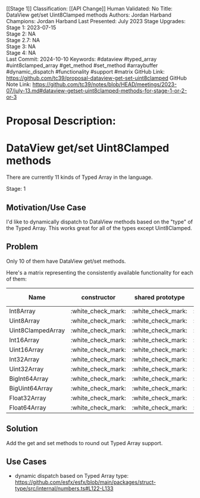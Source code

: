 [[Stage 1]]
Classification: [[API Change]]
Human Validated: No
Title: DataView get/set Uint8Clamped methods
Authors: Jordan Harband
Champions: Jordan Harband
Last Presented: July 2023
Stage Upgrades: 
Stage 1: 2023-07-15  
Stage 2: NA  
Stage 2.7: NA  
Stage 3: NA  
Stage 4: NA  
Last Commit: 2024-10-10
Keywords: #dataview #typed_array #uint8clamped_array #get_method #set_method #arraybuffer #dynamic_dispatch #functionality #support #matrix
GitHub Link: https://github.com/tc39/proposal-dataview-get-set-uint8clamped
GitHub Note Link: https://github.com/tc39/notes/blob/HEAD/meetings/2023-07/july-13.md#dataview-getset-uint8clamped-methods-for-stage-1-or-2-or-3

# Proposal Description:
# DataView get/set Uint8Clamped methods

There are currently 11 kinds of Typed Array in the language.

Stage: 1

## Motivation/Use Case

I'd like to dynamically dispatch to DataView methods based on the "type" of the Typed Array. This works great for all of the types except Uint8Clamped.

## Problem
Only 10 of them have DataView get/set methods.

Here's a matrix representing the consistently available functionality for each of them:

<table>
  <thead>
    <tr>
      <th>Name</th>
      <th>constructor</th>
      <th>shared prototype</th>
      <th>ArrayBuffers</th>
      <th>DataView get method</th>
      <th>DataView set method</th>
    </tr>
  </thead>
  <tbody>
    <tr>
      <td>Int8Array</td>
      <td>:white_check_mark:</td>
      <td>:white_check_mark:</td>
      <td>:white_check_mark:</td>
      <td>:white_check_mark:</td>
      <td>:white_check_mark:</td>
    </tr>
    <tr>
      <td>Uint8Array</td>
      <td>:white_check_mark:</td>
      <td>:white_check_mark:</td>
      <td>:white_check_mark:</td>
      <td>:white_check_mark:</td>
      <td>:white_check_mark:</td>
    </tr>
    <tr>
      <td>Uint8ClampedArray</td>
      <td>:white_check_mark:</td>
      <td>:white_check_mark:</td>
      <td>:white_check_mark:</td>
      <td>:x:</td>
      <td>:x:</td>
    </tr>
    <tr>
      <td>Int16Array</td>
      <td>:white_check_mark:</td>
      <td>:white_check_mark:</td>
      <td>:white_check_mark:</td>
      <td>:white_check_mark:</td>
      <td>:white_check_mark:</td>
    </tr>
    <tr>
      <td>Uint16Array</td>
      <td>:white_check_mark:</td>
      <td>:white_check_mark:</td>
      <td>:white_check_mark:</td>
      <td>:white_check_mark:</td>
      <td>:white_check_mark:</td>
    </tr>
    <tr>
      <td>Int32Array</td>
      <td>:white_check_mark:</td>
      <td>:white_check_mark:</td>
      <td>:white_check_mark:</td>
      <td>:white_check_mark:</td>
      <td>:white_check_mark:</td>
    </tr>
    <tr>
      <td>Uint32Array</td>
      <td>:white_check_mark:</td>
      <td>:white_check_mark:</td>
      <td>:white_check_mark:</td>
      <td>:white_check_mark:</td>
      <td>:white_check_mark:</td>
    </tr>
    <tr>
      <td>BigInt64Array</td>
      <td>:white_check_mark:</td>
      <td>:white_check_mark:</td>
      <td>:white_check_mark:</td>
      <td>:white_check_mark:</td>
      <td>:white_check_mark:</td>
    </tr>
    <tr>
      <td>BigUint64Array</td>
      <td>:white_check_mark:</td>
      <td>:white_check_mark:</td>
      <td>:white_check_mark:</td>
      <td>:white_check_mark:</td>
      <td>:white_check_mark:</td>
    </tr>
    <tr>
      <td>Float32Array</td>
      <td>:white_check_mark:</td>
      <td>:white_check_mark:</td>
      <td>:white_check_mark:</td>
      <td>:white_check_mark:</td>
      <td>:white_check_mark:</td>
    </tr>
    <tr>
      <td>Float64Array</td>
      <td>:white_check_mark:</td>
      <td>:white_check_mark:</td>
      <td>:white_check_mark:</td>
      <td>:white_check_mark:</td>
      <td>:white_check_mark:</td>
    </tr>
  </tbody>
</table>

## Solution

Add the get and set methods to round out Typed Array support.

## Use Cases
 - dynamic dispatch based on Typed Array type: https://github.com/esfx/esfx/blob/main/packages/struct-type/src/internal/numbers.ts#L122-L133